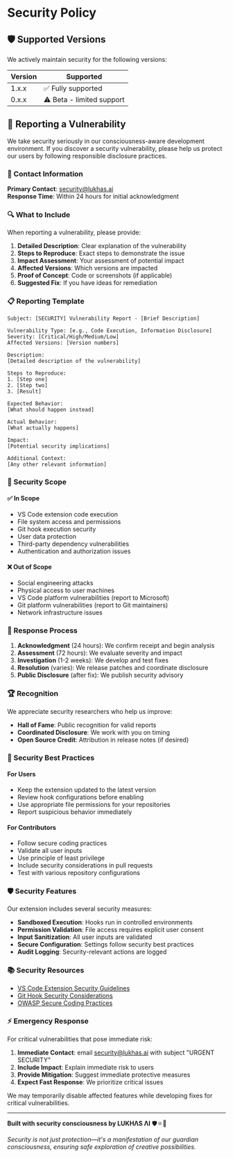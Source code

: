 # Security Policy

## 🛡️ Supported Versions

We actively maintain security for the following versions:

| Version | Supported          |
| ------- | ------------------ |
| 1.x.x   | ✅ Fully supported |
| 0.x.x   | ⚠️ Beta - limited support |

## 🚨 Reporting a Vulnerability

We take security seriously in our consciousness-aware development environment. If you discover a security vulnerability, please help us protect our users by following responsible disclosure practices.

### 📧 Contact Information

**Primary Contact**: security@lukhas.ai  
**Response Time**: Within 24 hours for initial acknowledgment

### 🔍 What to Include

When reporting a vulnerability, please provide:

1. **Detailed Description**: Clear explanation of the vulnerability
2. **Steps to Reproduce**: Exact steps to demonstrate the issue
3. **Impact Assessment**: Your assessment of potential impact
4. **Affected Versions**: Which versions are impacted
5. **Proof of Concept**: Code or screenshots (if applicable)
6. **Suggested Fix**: If you have ideas for remediation

### 📋 Reporting Template

```
Subject: [SECURITY] Vulnerability Report - [Brief Description]

Vulnerability Type: [e.g., Code Execution, Information Disclosure]
Severity: [Critical/High/Medium/Low]
Affected Versions: [Version numbers]

Description:
[Detailed description of the vulnerability]

Steps to Reproduce:
1. [Step one]
2. [Step two]
3. [Result]

Expected Behavior:
[What should happen instead]

Actual Behavior:
[What actually happens]

Impact:
[Potential security implications]

Additional Context:
[Any other relevant information]
```

### 🎯 Security Scope

#### ✅ In Scope
- VS Code extension code execution
- File system access and permissions
- Git hook execution security
- User data protection
- Third-party dependency vulnerabilities
- Authentication and authorization issues

#### ❌ Out of Scope
- Social engineering attacks
- Physical access to user machines
- VS Code platform vulnerabilities (report to Microsoft)
- Git platform vulnerabilities (report to Git maintainers)
- Network infrastructure issues

### 🔄 Response Process

1. **Acknowledgment** (24 hours): We confirm receipt and begin analysis
2. **Assessment** (72 hours): We evaluate severity and impact
3. **Investigation** (1-2 weeks): We develop and test fixes
4. **Resolution** (varies): We release patches and coordinate disclosure
5. **Public Disclosure** (after fix): We publish security advisory

### 🏆 Recognition

We appreciate security researchers who help us improve:

- **Hall of Fame**: Public recognition for valid reports
- **Coordinated Disclosure**: We work with you on timing
- **Open Source Credit**: Attribution in release notes (if desired)

### 🔐 Security Best Practices

#### For Users
- Keep the extension updated to the latest version
- Review hook configurations before enabling
- Use appropriate file permissions for your repositories
- Report suspicious behavior immediately

#### For Contributors
- Follow secure coding practices
- Validate all user inputs
- Use principle of least privilege
- Include security considerations in pull requests
- Test with various repository configurations

### 🛡️ Security Features

Our extension includes several security measures:

- **Sandboxed Execution**: Hooks run in controlled environments
- **Permission Validation**: File access requires explicit user consent
- **Input Sanitization**: All user inputs are validated
- **Secure Configuration**: Settings follow security best practices
- **Audit Logging**: Security-relevant actions are logged

### 📚 Security Resources

- [VS Code Extension Security Guidelines](https://code.visualstudio.com/api/references/extension-manifest)
- [Git Hook Security Considerations](https://git-scm.com/docs/githooks)
- [OWASP Secure Coding Practices](https://owasp.org/www-project-secure-coding-practices-quick-reference-guide/)

### ⚡ Emergency Response

For critical vulnerabilities that pose immediate risk:

1. **Immediate Contact**: email security@lukhas.ai with subject "URGENT SECURITY"
2. **Include Impact**: Explain immediate risk to users
3. **Provide Mitigation**: Suggest immediate protective measures
4. **Expect Fast Response**: We prioritize critical issues

We may temporarily disable affected features while developing fixes for critical vulnerabilities.

---

**Built with security consciousness by LUKHΛS ΛI** 🛡️⚛️🧠

*Security is not just protection—it's a manifestation of our guardian consciousness, ensuring safe exploration of creative possibilities.*
